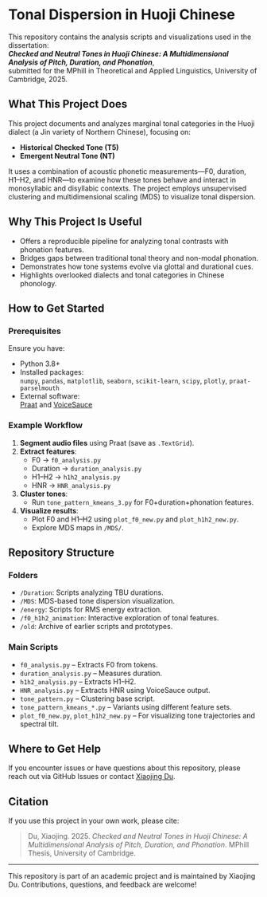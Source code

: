 
# Tonal Dispersion in Huoji Chinese

This repository contains the analysis scripts and visualizations used in the dissertation:  
**_Checked and Neutral Tones in Huoji Chinese:
A Multidimensional Analysis of Pitch, Duration, and Phonation_**,  
submitted for the MPhill in Theoretical and Applied Linguistics, University of Cambridge, 2025.

## What This Project Does

This project documents and analyzes marginal tonal categories in the Huoji dialect (a Jin variety of Northern Chinese), focusing on:
- **Historical Checked Tone (T5)**
- **Emergent Neutral Tone (NT)**

It uses a combination of acoustic phonetic measurements—F0, duration, H1–H2, and HNR—to examine how these tones behave and interact in monosyllabic and disyllabic contexts. The project employs unsupervised clustering and multidimensional scaling (MDS) to visualize tonal dispersion.

## Why This Project Is Useful

- Offers a reproducible pipeline for analyzing tonal contrasts with phonation features.
- Bridges gaps between traditional tonal theory and non-modal phonation.
- Demonstrates how tone systems evolve via glottal and durational cues.
- Highlights overlooked dialects and tonal categories in Chinese phonology.

## How to Get Started

### Prerequisites

Ensure you have:
- Python 3.8+
- Installed packages:  
  `numpy`, `pandas`, `matplotlib`, `seaborn`, `scikit-learn`, `scipy`, `plotly`, `praat-parselmouth`
- External software:  
  [Praat](http://www.fon.hum.uva.nl/praat/) and [VoiceSauce](https://github.com/voicesauce/voicesauce)

### Example Workflow

1. **Segment audio files** using Praat (save as `.TextGrid`).
2. **Extract features**:
    - F0 → `f0_analysis.py`
    - Duration → `duration_analysis.py`
    - H1–H2 → `h1h2_analysis.py`
    - HNR → `HNR_analysis.py`
3. **Cluster tones**:
    - Run `tone_pattern_kmeans_3.py` for F0+duration+phonation features.
4. **Visualize results**:
    - Plot F0 and H1–H2 using `plot_f0_new.py` and `plot_h1h2_new.py`.
    - Explore MDS maps in `/MDS/`.

## Repository Structure

### Folders
- `/Duration`: Scripts analyzing TBU durations.
- `/MDS`: MDS-based tone dispersion visualization.
- `/energy`: Scripts for RMS energy extraction.
- `/f0_h1h2_animation`: Interactive exploration of tonal features.
- `/old`: Archive of earlier scripts and prototypes.

### Main Scripts
- `f0_analysis.py` – Extracts F0 from tokens.
- `duration_analysis.py` – Measures duration.
- `h1h2_analysis.py` – Extracts H1–H2.
- `HNR_analysis.py` – Extracts HNR using VoiceSauce output.
- `tone_pattern.py` – Clustering base script.
- `tone_pattern_kmeans_*.py` – Variants using different feature sets.
- `plot_f0_new.py`, `plot_h1h2_new.py` – For visualizing tone trajectories and spectral tilt.

## Where to Get Help

If you encounter issues or have questions about this repository, please reach out via GitHub Issues or contact [Xiaojing Du](https://github.com/duxiaojing-lingo).

## Citation

If you use this project in your own work, please cite:

> Du, Xiaojing. 2025. *Checked and Neutral Tones in Huoji Chinese: A Multidimensional Analysis of Pitch, Duration, and Phonation*. MPhill Thesis, University of Cambridge.

---

This repository is part of an academic project and is maintained by Xiaojing Du. Contributions, questions, and feedback are welcome!
